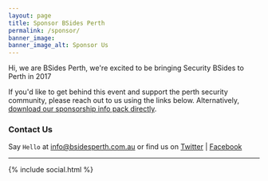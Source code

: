 ```yaml
---
layout: page
title: Sponsor BSides Perth
permalink: /sponsor/
banner_image:
banner_image_alt: Sponsor Us
---
```


Hi, we are BSides Perth, we're excited to be bringing Security BSides to Perth in 2017

If you'd like to get behind this event and support the perth security community, please reach out to us using the links below.
Alternatively, [download our sponsorship info pack directly](http://bsidesperth.github.io/assets/BSidesPerth_Sponsorship_Letter_2017.pdf).

### Contact Us

Say `Hello` at info@bsidesperth.com.au or find
us on [Twitter](https://twitter.com/bsidesper) | [Facebook](https://www.facebook.com/bsidesper/)

---

{% include social.html %}
